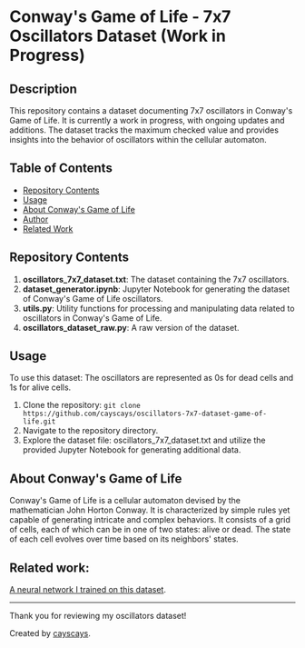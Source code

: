 # Conway's Game of Life - 7x7 Oscillators Dataset (Work in Progress)

## Description

This repository contains a dataset documenting 7x7 oscillators in Conway's Game of Life. It is currently a work in progress, with ongoing updates and additions. The dataset tracks the maximum checked value and provides insights into the behavior of oscillators within the cellular automaton.

## Table of Contents

- [Repository Contents](#repository-contents)
- [Usage](#usage)
- [About Conway's Game of Life](#about-conways-game-of-life)
- [Author](#author)
- [Related Work](#related-work)


## Repository Contents

1. **oscillators_7x7_dataset.txt**: The dataset containing the 7x7 oscillators.
2. **dataset_generator.ipynb**: Jupyter Notebook for generating the dataset of Conway's Game of Life oscillators.
3. **utils.py**: Utility functions for processing and manipulating data related to oscillators in Conway's Game of Life.
4. **oscillators_dataset_raw.py**: A raw version of the dataset.

## Usage
To use this dataset:
The oscillators are represented as 0s for dead cells and 1s for alive cells.

1. Clone the repository: `git clone https://github.com/cayscays/oscillators-7x7-dataset-game-of-life.git`
2. Navigate to the repository directory.
3. Explore the dataset file: oscillators_7x7_dataset.txt and utilize the provided Jupyter Notebook for generating additional data.

## About Conway's Game of Life

Conway's Game of Life is a cellular automaton devised by the mathematician John Horton Conway. It is characterized by simple rules yet capable of generating intricate and complex behaviors. It consists of a grid of cells, each of which can be in one of two states: alive or dead. The state of each cell evolves over time based on its neighbors' states.


## Related work:
[A neural network I trained on this dataset](https://github.com/cayscays/neural-network-from-scratch).

---

Thank you for reviewing my oscillators dataset!

Created by [cayscays](https://github.com/cayscays).
